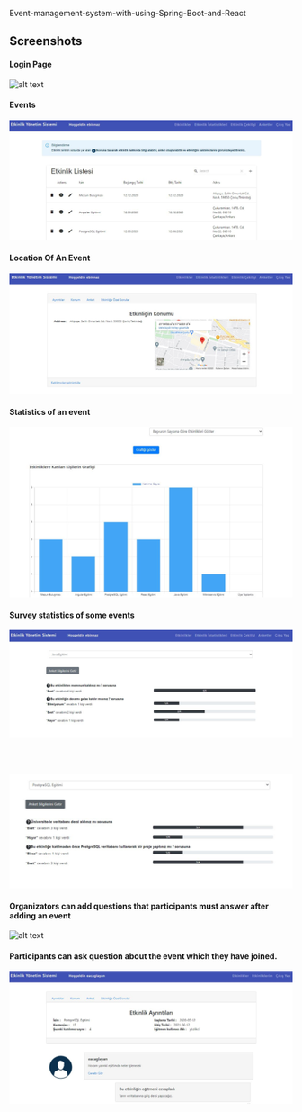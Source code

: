 Event-management-system-with-using-Spring-Boot-and-React

<h2> Screenshots </h2>

<h4>Login Page</h4>



![alt text](https://github.com/emrebinnaz/Event-management-system-with-using-React-and-Spring-Boot/blob/master/src/main/screenshots/giriş.JPG?raw=true)

<h4>Events</h4>

![alt text](https://github.com/emrebinnaz/Event-management-system-with-using-React-and-Spring-Boot/blob/master/src/main/screenshots/etkinlikler%20organizator.JPG?raw=true) 

<h4>Location Of An Event </h4>


![alt text](https://github.com/emrebinnaz/Event-management-system-with-using-React-and-Spring-Boot/blob/master/src/main/screenshots/konum.JPG?raw=true)


<h4>Statistics of an event </h4>

![alt text](https://github.com/emrebinnaz/Event-management-system-with-using-React-and-Spring-Boot/blob/master/src/main/screenshots/istatistik.JPG?raw=true)


<h4> Survey statistics of some events </h4>


![alt text](https://github.com/emrebinnaz/Event-management-system-with-using-React-and-Spring-Boot/blob/master/src/main/screenshots/anket%202.JPG?raw=true)

<br><br>


![alt text](https://github.com/emrebinnaz/Event-management-system-with-using-React-and-Spring-Boot/blob/master/src/main/screenshots/anket%201.JPG?raw=true)

<h4>Organizators can add questions that participants must answer after adding an event </h4>


![alt text](https://github.com/emrebinnaz/Event-management-system-with-using-React-and-Spring-Boot/blob/master/src/main/screenshots/etkinlik%20sorular%C4%B1.JPG?raw=true)


<h4>Participants can ask question about the event which they have joined. </h4>

![alt text](https://github.com/emrebinnaz/Event-management-system-with-using-React-and-Spring-Boot/blob/master/src/main/screenshots/kat%C4%B1l%C4%B1mc%C4%B1.JPG)
